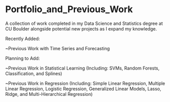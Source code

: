 # Portfolio_and_Previous_Work
A collection of work completed in my Data Science and Statistics degree at CU Boulder alongside potential new projects as I expand my knowledge.


Recently Added:

~Previous Work with Time Series and Forecasting


Planning to Add: 

~Previous Work in Statistical Learning (Including: SVMs, Random Forests, Classification, and Splines) 

~Previous Work in Regression (Including: Simple Linear Regression, Multiple Linear Regression, Logistic Regression, Generalized Linear Models, Lasso, Ridge, and Multi-Hierarchical Regression)
